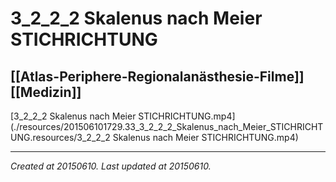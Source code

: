 # 3_2_2_2 Skalenus nach Meier STICHRICHTUNG
 [[Atlas-Periphere-Regionalanästhesie-Filme]] [[Medizin]] 
---



[3\_2\_2\_2 Skalenus nach Meier STICHRICHTUNG.mp4](./resources/201506101729.33_3_2_2_2_Skalenus_nach_Meier_STICHRICHTUNG.resources/3_2_2_2 Skalenus nach Meier STICHRICHTUNG.mp4)

---

_Created at 20150610._
_Last updated at 20150610._



